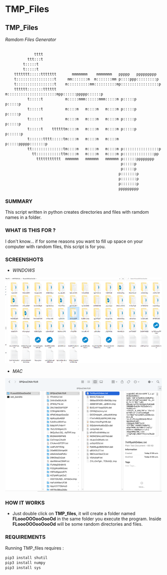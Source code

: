 # TMP_Files

## TMP_Files
_Ramdom Files Generator_
```
                                                                   
             tttt                                                      
          ttt:::t                                                      
        t:::::t                                                      
        t:::::t                                                      
    ttttttt:::::ttttttt       mmmmmmm    mmmmmmm   ppppp   ppppppppp   
    t:::::::::::::::::t     mm:::::::m  m:::::::mm p::::ppp:::::::::p  
    t:::::::::::::::::t    m::::::::::mm::::::::::mp:::::::::::::::::p 
    tttttt:::::::tttttt    m::::::::::::::::::::::mpp::::::ppppp::::::p
          t:::::t          m:::::mmm::::::mmm:::::m p:::::p     p:::::p
          t:::::t          m::::m   m::::m   m::::m p:::::p     p:::::p
          t:::::t          m::::m   m::::m   m::::m p:::::p     p:::::p
          t:::::t    ttttttm::::m   m::::m   m::::m p:::::p    p::::::p
          t::::::tttt:::::tm::::m   m::::m   m::::m p:::::ppppp:::::::p
          tt::::::::::::::tm::::m   m::::m   m::::m p::::::::::::::::p 
            tt:::::::::::ttm::::m   m::::m   m::::m p::::::::::::::pp  
              ttttttttttt  mmmmmm   mmmmmm   mmmmmm p::::::pppppppp    
                                                    p:::::p            
                                                    p:::::p            
                                                   p:::::::p           
                                                   p:::::::p           
                                                   p:::::::p           
                                                   ppppppppp           
```

### SUMMARY
This script written in python creates directories and files with ramdom names in a folder. 

### WHAT IS THIS FOR ?
I don't know... if for some reasons you want to fill up space on your computer with random files, this script is for you. 

### SCREENSHOTS
* _WINDOWS_

![Screenshot](https://github.com/gelndjj/TMP_Files/blob/main/img/screenshot_win.png)

* _MAC_

![Screenshot](https://github.com/gelndjj/TMP_Files/blob/main/img/screenshot_mac.png)

### HOW IT WORKS
* Just double click on **TMP_files**, it will create a folder named **FLoooOOOooOooOd** in the same folder you execute the program.
Inside **FLoooOOOooOooOd** will be some random directories and files.

### REQUIREMENTS
Running TMP_files requires :

```
pip3 install shutil
pip3 install numpy
pip3 install sys

```
